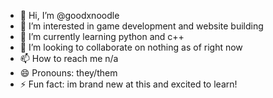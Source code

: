 - 👋 Hi, I’m @goodxnoodle
- 👀 I’m interested in game development and website building
- 🌱 I’m currently learning python and c++
- 💞️ I’m looking to collaborate on nothing as of right now
- 📫 How to reach me n/a
- 😄 Pronouns: they/them
- ⚡ Fun fact: im brand new at this and excited to learn!

<!---
goodxnoodle/goodxnoodle is a ✨ special ✨ repository because its `README.md` (this file) appears on your GitHub profile.
You can click the Preview link to take a look at your changes.
--->
